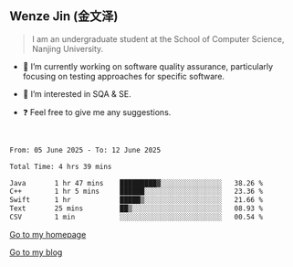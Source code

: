 ## Wenze Jin (金文泽)

> I am an undergraduate student at the School of Computer Science, Nanjing University.

- 🔭 I’m currently working on software quality assurance, particularly focusing on testing approaches for specific software.
  
- 🌱 I’m interested in SQA & SE.
  
- ❓ Feel free to give me any suggestions.  

<br>  

<!--START_SECTION:waka-->

```txt
From: 05 June 2025 - To: 12 June 2025

Total Time: 4 hrs 39 mins

Java       1 hr 47 mins    █████████▓░░░░░░░░░░░░░░░   38.26 %
C++        1 hr 5 mins     ██████░░░░░░░░░░░░░░░░░░░   23.36 %
Swift      1 hr            █████▒░░░░░░░░░░░░░░░░░░░   21.66 %
Text       25 mins         ██▒░░░░░░░░░░░░░░░░░░░░░░   08.93 %
CSV        1 min           ░░░░░░░░░░░░░░░░░░░░░░░░░   00.54 %
```

<!--END_SECTION:waka-->

[Go to my homepage](https://wenzejin.github.io)

[Go to my blog](https://wenzejin.notion.site/Wenze-Jin-s-Blog-1635e9fa7b6d80b3adcedfacc74aa717?pvs=4)
